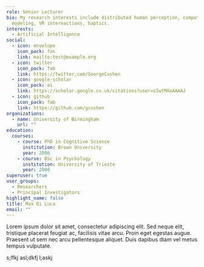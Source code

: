 ```yaml
---
role: Senior Lecturer
bio: My research interests include distributed human perception, computational
  modeling, VR intereactions, haptics.
interests:
  - Artificial Intelligence
social:
  - icon: envelope
    icon_pack: fas
    link: mailto:test@example.org
  - icon: twitter
    icon_pack: fab
    link: https://twitter.com/GeorgeCushen
  - icon: google-scholar
    icon_pack: ai
    link: https://scholar.google.co.uk/citations?user=sIwtMXoAAAAJ
  - icon: github
    icon_pack: fab
    link: https://github.com/gcushen
organizations:
  - name: University of Birmingham
    url: ""
education:
  courses:
    - course: PhD in Cognitive Science
      institution: Brown University
      year: 2006
    - course: BSc in Psychology
      institution: University of Trieste
      year: 2000
superuser: true
user_groups:
  - Researchers
  - Principal Investigators
highlight_name: false
title: Max Di Luca
email: ""
---
```

Lorem ipsum dolor sit amet, consectetur adipiscing elit. Sed neque elit, tristique placerat feugiat ac, facilisis vitae arcu. Proin eget egestas augue. Praesent ut sem nec arcu pellentesque aliquet. Duis dapibus diam vel metus tempus vulputate.

s;lfkj asl;dkfj l;askj